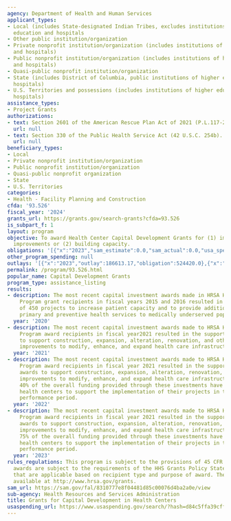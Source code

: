 ```yaml
---
agency: Department of Health and Human Services
applicant_types:
- Local (includes State-designated Indian Tribes, excludes institutions of higher
  education and hospitals
- Other public institution/organization
- Private nonprofit institution/organization (includes institutions of higher education
  and hospitals)
- Public nonprofit institution/organization (includes institutions of higher education
  and hospitals)
- Quasi-public nonprofit institution/organization
- State (includes District of Columbia, public institutions of higher education and
  hospitals)
- U.S. Territories and possessions (includes institutions of higher education and
  hospitals)
assistance_types:
- Project Grants
authorizations:
- text: Section 2601 of the American Rescue Plan Act of 2021 (P.L.117-2).
  url: null
- text: Section 330 of the Public Health Service Act (42 U.S.C. 254b).
  url: null
beneficiary_types:
- Local
- Private nonprofit institution/organization
- Public nonprofit institution/organization
- Quasi-public nonprofit organization
- State
- U.S. Territories
categories:
- Health - Facility Planning and Construction
cfda: '93.526'
fiscal_year: '2024'
grants_url: https://grants.gov/search-grants?cfda=93.526
is_subpart_f: 1
layout: program
objective: To award Health Center Capital Development Grants for (1) immediate facility
  improvements or (2) building capacity.
obligations: '[{"x":"2023","sam_estimate":0.0,"sam_actual":0.0,"usa_spending_actual":-1456867.0},{"x":"2024","sam_estimate":0.0,"sam_actual":0.0,"usa_spending_actual":-1599523.22},{"x":"2025","sam_estimate":0.0,"sam_actual":0.0,"usa_spending_actual":0.0}]'
other_program_spending: null
outlays: '[{"x":"2023","outlay":186613.17,"obligation":524420.0},{"x":"2024","outlay":0.0,"obligation":232612.0},{"x":"2025","outlay":0.0,"obligation":0.0}]'
permalink: /program/93.526.html
popular_name: Capital Development Grants
program_type: assistance_listing
results:
- description: The most recent capital investment awards made in HRSA Health Center
    Program grant recipients in fiscal years 2015 and 2016 resulted in the support
    of 450 projects to increase patient capacity and to provide additional comprehensive
    primary and preventive health services to medically underserved populations.
  year: '2020'
- description: The most recent capital investment awards made to HRSA Health Center
    Program award recipients in fiscal year2021 resulted in the support of 1,292 awards
    to support construction, expansion, alteration, renovation, and other capital
    improvements to modify, enhance, and expand health care infrastructure.
  year: '2021'
- description: The most recent capital investment awards made to HRSA Health Center
    Program award recipients in fiscal year 2021 resulted in the support of 1,292
    awards to support construction, expansion, alteration, renovation, and other capital
    improvements to modify, enhance, and expand health care infrastructure. Nearly
    40% of the overall funding provided through these investments have been used by
    health centers to support the implementation of their projects in their three-year
    performance period.
  year: '2022'
- description: The most recent capital investment awards made to HRSA Health Center
    Program award recipients in fiscal year 2021 resulted in the support of 1,292
    awards to support construction, expansion, alteration, renovation, and other capital
    improvements to modify, enhance, and expand health care infrastructure. Nearly
    75% of the overall funding provided through these investments have been used by
    health centers to support the implementation of their projects in their three-year
    performance period.
  year: '2023'
rules_regulations: This program is subject to the provisions of 45 CFR Part 75. HRSA
  awards are subject to the requirements of the HHS Grants Policy Statement (HHS GPS)
  that are applicable based on recipient type and purpose of award. The HHS GPS is
  available at http://www.hrsa.gov/grants.
sam_url: https://sam.gov/fal/8310777e8f04481d85c00076d4ba2a0e/view
sub-agency: Health Resources and Services Administration
title: Grants for Capital Development in Health Centers
usaspending_url: https://www.usaspending.gov/search/?hash=d84c5ffa39cff3d7896bfdb95b906b7e
---
```


